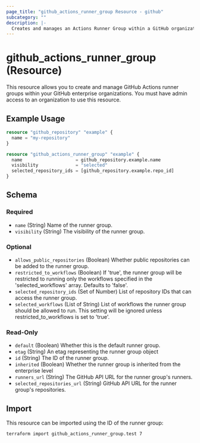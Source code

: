 ```yaml
---
page_title: "github_actions_runner_group Resource - github"
subcategory: ""
description: |-
  Creates and manages an Actions Runner Group within a GitHub organization
---
```


# github_actions_runner_group (Resource)

This resource allows you to create and manage GitHub Actions runner groups within your GitHub enterprise organizations. You must have admin access to an organization to use this resource.

## Example Usage

```terraform
resource "github_repository" "example" {
  name = "my-repository"
}

resource "github_actions_runner_group" "example" {
  name                    = github_repository.example.name
  visibility              = "selected"
  selected_repository_ids = [github_repository.example.repo_id]
}
```

<!-- schema generated by tfplugindocs -->
## Schema

### Required

- `name` (String) Name of the runner group.
- `visibility` (String) The visibility of the runner group.

### Optional

- `allows_public_repositories` (Boolean) Whether public repositories can be added to the runner group.
- `restricted_to_workflows` (Boolean) If 'true', the runner group will be restricted to running only the workflows specified in the 'selected_workflows' array. Defaults to 'false'.
- `selected_repository_ids` (Set of Number) List of repository IDs that can access the runner group.
- `selected_workflows` (List of String) List of workflows the runner group should be allowed to run. This setting will be ignored unless restricted_to_workflows is set to 'true'.

### Read-Only

- `default` (Boolean) Whether this is the default runner group.
- `etag` (String) An etag representing the runner group object
- `id` (String) The ID of the runner group.
- `inherited` (Boolean) Whether the runner group is inherited from the enterprise level
- `runners_url` (String) The GitHub API URL for the runner group's runners.
- `selected_repositories_url` (String) GitHub API URL for the runner group's repositories.

## Import

This resource can be imported using the ID of the runner group:

```shell
terraform import github_actions_runner_group.test 7
```
